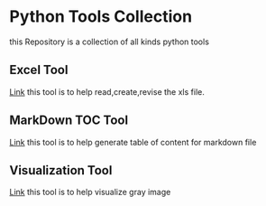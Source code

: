 # Python Tools Collection

this Repository is a collection of all kinds python tools

## Excel Tool
[Link][1] this tool is to help read,create,revise the xls file.

## MarkDown TOC Tool
[Link][2] this tool is to help generate table of content for markdown file

## Visualization Tool
[Link][3] this tool is to help visualize gray image

[1]: https://github.com/DeepTrial/PythonTools/tree/master/ExcelTool
[2]: https://github.com/DeepTrial/PythonTools/tree/master/MarkDownTOC
[3]: https://github.com/DeepTrial/PythonTools/tree/master/VisualTool
